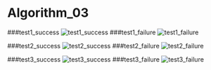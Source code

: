 # Algorithm_03

###test1_success
![test1_success](https://user-images.githubusercontent.com/56299516/82995179-3bce1700-a03e-11ea-80a5-fb4536be6012.png)
###test1_failure
![test1_failure](https://user-images.githubusercontent.com/56299516/82995768-fb22cd80-a03e-11ea-93a7-71e84830bb2c.png)

###test2_success
![test2_success](https://user-images.githubusercontent.com/56299516/82996086-666c9f80-a03f-11ea-8c0d-7ce8bbebb53e.png)
###test2_failure
![test2_failure](https://user-images.githubusercontent.com/56299516/82996084-65d40900-a03f-11ea-8eb1-1a036c45292a.png)

###test3_success
![test3_success](https://user-images.githubusercontent.com/56299516/82996078-64a2dc00-a03f-11ea-8140-eeb7e4621a09.png)
###test3_failure
![test3_failure](https://user-images.githubusercontent.com/56299516/82996088-666c9f80-a03f-11ea-94f2-dd0f711bd009.png)
